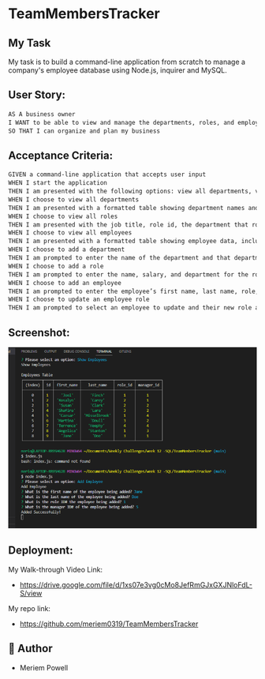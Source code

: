 # TeamMembersTracker

## My Task

My task is to build a command-line application from scratch to manage a company's employee database using Node.js, inquirer and MySQL.

## User Story:

```md
AS A business owner
I WANT to be able to view and manage the departments, roles, and employees in my company
SO THAT I can organize and plan my business
```

## Acceptance Criteria:

```md
GIVEN a command-line application that accepts user input
WHEN I start the application
THEN I am presented with the following options: view all departments, view all roles, view all employees, add a department, add a role, add an employee, and update an employee role
WHEN I choose to view all departments
THEN I am presented with a formatted table showing department names and department ids
WHEN I choose to view all roles
THEN I am presented with the job title, role id, the department that role belongs to, and the salary for that role
WHEN I choose to view all employees
THEN I am presented with a formatted table showing employee data, including employee ids, first names, last names, job titles, departments, salaries, and managers that the employees report to
WHEN I choose to add a department
THEN I am prompted to enter the name of the department and that department is added to the database
WHEN I choose to add a role
THEN I am prompted to enter the name, salary, and department for the role and that role is added to the database
WHEN I choose to add an employee
THEN I am prompted to enter the employee’s first name, last name, role, and manager, and that employee is added to the database
WHEN I choose to update an employee role
THEN I am prompted to select an employee to update and their new role and this information is updated in the database
```

## Screenshot:

<img src="./assets/img/terminalPic.png">

## Deployment:

My Walk-through Video Link:

- https://drive.google.com/file/d/1xs07e3vg0cMo8JefRmGJxGXJNloFdL-S/view

My repo link:

- https://github.com/meriem0319/TeamMembersTracker

## 📜 Author

- Meriem Powell
